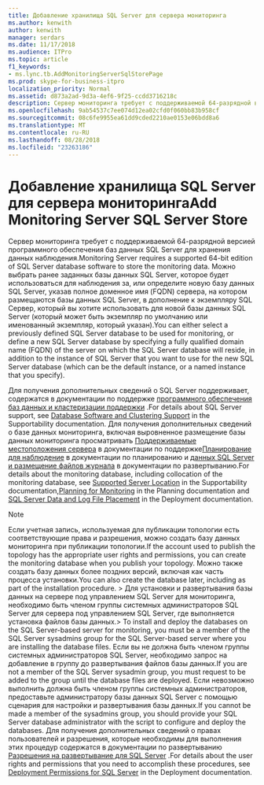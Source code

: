 ```yaml
---
title: Добавление хранилища SQL Server для сервера мониторинга
ms.author: kenwith
author: kenwith
manager: serdars
ms.date: 11/17/2018
ms.audience: ITPro
ms.topic: article
f1_keywords:
- ms.lync.tb.AddMonitoringServerSqlStorePage
ms.prod: skype-for-business-itpro
localization_priority: Normal
ms.assetid: d873a2ad-9d3a-4ef6-9f25-ccdd3716218c
description: Сервер мониторинга требует с поддерживаемой 64-разрядной версией программного обеспечения баз данных SQL Server для хранения данных наблюдения. Можно выбрать ранее заданных базы данных SQL Server, которое будет использоваться для наблюдения за, или определите новую базу данных SQL Server, указав полное доменное имя (FQDN) сервера, на котором размещаются базы данных SQL Server, в дополнение к экземпляру SQL Сервер, который вы хотите использовать для новой базы данных SQL Server (который может быть экземпляр по умолчанию или именованный экземпляр, который указан).
ms.openlocfilehash: 9ab54537c7ee074d12ea02cfd0f060bb83b958cf
ms.sourcegitcommit: 08c6fe9955ea61dd9cded2210ae0153e06bdd8a6
ms.translationtype: MT
ms.contentlocale: ru-RU
ms.lasthandoff: 08/28/2018
ms.locfileid: "23263186"
---
```

# <a name="add-monitoring-server-sql-server-store"></a><span data-ttu-id="c742d-104">Добавление хранилища SQL Server для сервера мониторинга</span><span class="sxs-lookup"><span data-stu-id="c742d-104">Add Monitoring Server SQL Server Store</span></span>

<span data-ttu-id="c742d-105">Сервер мониторинга требует с поддерживаемой 64-разрядной версией программного обеспечения баз данных SQL Server для хранения данных наблюдения.</span><span class="sxs-lookup"><span data-stu-id="c742d-105">Monitoring Server requires a supported 64-bit edition of SQL Server database software to store the monitoring data.</span></span> <span data-ttu-id="c742d-106">Можно выбрать ранее заданных базы данных SQL Server, которое будет использоваться для наблюдения за, или определите новую базу данных SQL Server, указав полное доменное имя (FQDN) сервера, на котором размещаются базы данных SQL Server, в дополнение к экземпляру SQL Сервер, который вы хотите использовать для новой базы данных SQL Server (который может быть экземпляр по умолчанию или именованный экземпляр, который указан).</span><span class="sxs-lookup"><span data-stu-id="c742d-106">You can either select a previously defined SQL Server database to be used for monitoring, or define a new SQL Server database by specifying a fully qualified domain name (FQDN) of the server on which the SQL Server database will reside, in addition to the instance of SQL Server that you want to use for the new SQL Server database (which can be the default instance, or a named instance that you specify).</span></span>

<span data-ttu-id="c742d-107">Для получения дополнительных сведений о SQL Server поддерживает, содержатся в документации по поддержке [программного обеспечения баз данных и кластеризации поддержки](https://technet.microsoft.com/library/e05d0032-bbea-4e61-987d-d07b1c045fd5.aspx) .</span><span class="sxs-lookup"><span data-stu-id="c742d-107">For details about SQL Server support, see [Database Software and Clustering Support](https://technet.microsoft.com/library/e05d0032-bbea-4e61-987d-d07b1c045fd5.aspx) in the Supportability documentation.</span></span> <span data-ttu-id="c742d-108">Для получения дополнительных сведений о базе данных мониторинга, включая выровненное размещение базы данных мониторинга просматривать [Поддерживаемые местоположения сервера](https://technet.microsoft.com/library/3be990a1-5485-4b83-b73f-947ac97821f9.aspx) в документации по поддержке[Планирование для наблюдение](https://technet.microsoft.com/library/26cead5a-183c-42f1-a4b0-0e8d61c6159d.aspx) в документации по планированию и [данных SQL Server и размещение файлов журнала](https://technet.microsoft.com/library/67aa525b-8aa3-474f-827e-8e1d4697f30f.aspx) в документации по развертыванию.</span><span class="sxs-lookup"><span data-stu-id="c742d-108">For details about the monitoring database, including collocation of the monitoring database, see [Supported Server Location](https://technet.microsoft.com/library/3be990a1-5485-4b83-b73f-947ac97821f9.aspx) in the Supportability documentation,[Planning for Monitoring](https://technet.microsoft.com/library/26cead5a-183c-42f1-a4b0-0e8d61c6159d.aspx) in the Planning documentation and [SQL Server Data and Log File Placement](https://technet.microsoft.com/library/67aa525b-8aa3-474f-827e-8e1d4697f30f.aspx) in the Deployment documentation.</span></span>

> [!NOTE]
> <span data-ttu-id="c742d-109">Если учетная запись, используемая для публикации топологии есть соответствующие права и разрешения, можно создать базу данных мониторинга при публикации топологии.</span><span class="sxs-lookup"><span data-stu-id="c742d-109">If the account used to publish the topology has the appropriate user rights and permissions, you can create the monitoring database when you publish your topology.</span></span> <span data-ttu-id="c742d-110">Можно также создать базу данных более поздних версий, включая как часть процесса установки.</span><span class="sxs-lookup"><span data-stu-id="c742d-110">You can also create the database later, including as part of the installation procedure.</span></span> <span data-ttu-id="c742d-111">> Для установки и развертывания базы данных на сервере под управлением SQL Server для мониторинга, необходимо быть членом группы системных администраторов SQL Server для сервера под управлением SQL Server, где выполняется установка файлов базы данных.</span><span class="sxs-lookup"><span data-stu-id="c742d-111">> To install and deploy the databases on the SQL Server-based server for monitoring, you must be a member of the SQL Server sysadmins group for the SQL Server-based server where you are installing the database files.</span></span> <span data-ttu-id="c742d-112">Если вы не должна быть членом группы системных администраторов SQL Server, необходимо запрос на добавление в группу до развертывания файлов базы данных.</span><span class="sxs-lookup"><span data-stu-id="c742d-112">If you are not a member of the SQL Server sysadmin group, you must request to be added to the group until the database files are deployed.</span></span> <span data-ttu-id="c742d-113">Если невозможно выполнить должна быть членом группы системных администраторов, предоставьте администратору базы данных SQL Server с помощью сценария для настройки и развертывания базы данных.</span><span class="sxs-lookup"><span data-stu-id="c742d-113">If you cannot be made a member of the sysadmins group, you should provide your SQL Server database administrator with the script to configure and deploy the databases.</span></span> <span data-ttu-id="c742d-114">Для получения дополнительных сведений о правах пользователей и разрешения, которые необходимы для выполнения этих процедур содержатся в документации по развертыванию [Разрешения на развертывание для SQL Server](https://technet.microsoft.com/library/56ea0c02-bcf5-4d45-aa13-570531c29074.aspx) .</span><span class="sxs-lookup"><span data-stu-id="c742d-114">For details about the user rights and permissions that you need to accomplish these procedures, see [Deployment Permissions for SQL Server](https://technet.microsoft.com/library/56ea0c02-bcf5-4d45-aa13-570531c29074.aspx) in the Deployment documentation.</span></span>


